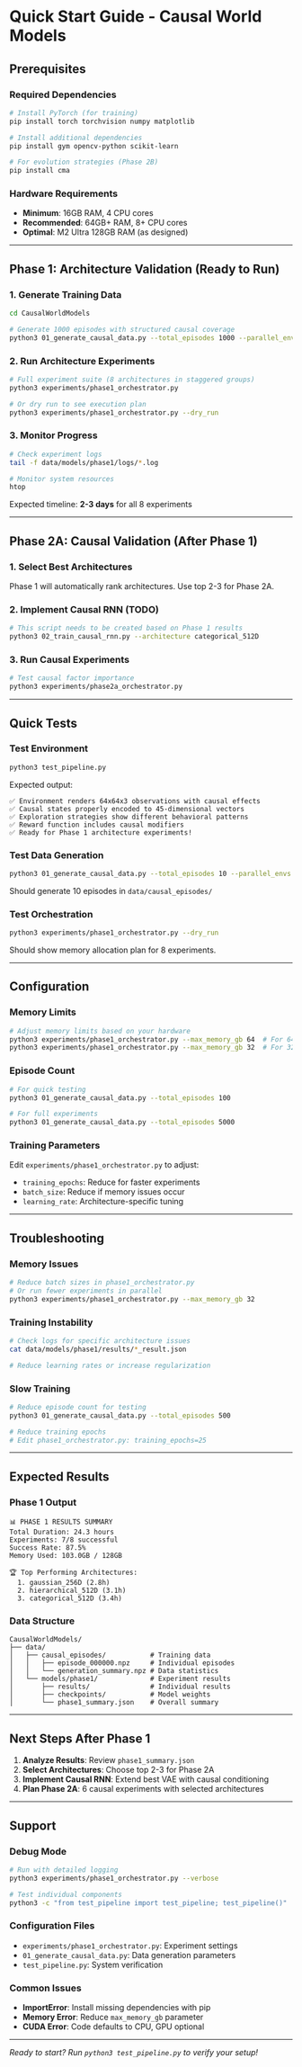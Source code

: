 # Quick Start Guide - Causal World Models

## Prerequisites

### Required Dependencies
```bash
# Install PyTorch (for training)
pip install torch torchvision numpy matplotlib

# Install additional dependencies  
pip install gym opencv-python scikit-learn

# For evolution strategies (Phase 2B)
pip install cma
```

### Hardware Requirements
- **Minimum**: 16GB RAM, 4 CPU cores
- **Recommended**: 64GB+ RAM, 8+ CPU cores  
- **Optimal**: M2 Ultra 128GB RAM (as designed)

---

## Phase 1: Architecture Validation (Ready to Run)

### 1. Generate Training Data
```bash
cd CausalWorldModels

# Generate 1000 episodes with structured causal coverage
python3 01_generate_causal_data.py --total_episodes 1000 --parallel_envs 16
```

### 2. Run Architecture Experiments
```bash
# Full experiment suite (8 architectures in staggered groups)
python3 experiments/phase1_orchestrator.py

# Or dry run to see execution plan
python3 experiments/phase1_orchestrator.py --dry_run
```

### 3. Monitor Progress
```bash
# Check experiment logs
tail -f data/models/phase1/logs/*.log

# Monitor system resources
htop
```

Expected timeline: **2-3 days** for all 8 experiments

---

## Phase 2A: Causal Validation (After Phase 1)

### 1. Select Best Architectures
Phase 1 will automatically rank architectures. Use top 2-3 for Phase 2A.

### 2. Implement Causal RNN (TODO)
```bash
# This script needs to be created based on Phase 1 results
python3 02_train_causal_rnn.py --architecture categorical_512D
```

### 3. Run Causal Experiments
```bash
# Test causal factor importance
python3 experiments/phase2a_orchestrator.py
```

---

## Quick Tests

### Test Environment
```bash
python3 test_pipeline.py
```

Expected output:
```
✅ Environment renders 64x64x3 observations with causal effects
✅ Causal states properly encoded to 45-dimensional vectors  
✅ Exploration strategies show different behavioral patterns
✅ Reward function includes causal modifiers
✅ Ready for Phase 1 architecture experiments!
```

### Test Data Generation
```bash
python3 01_generate_causal_data.py --total_episodes 10 --parallel_envs 2
```

Should generate 10 episodes in `data/causal_episodes/`

### Test Orchestration
```bash
python3 experiments/phase1_orchestrator.py --dry_run
```

Should show memory allocation plan for 8 experiments.

---

## Configuration

### Memory Limits
```bash
# Adjust memory limits based on your hardware
python3 experiments/phase1_orchestrator.py --max_memory_gb 64  # For 64GB systems
python3 experiments/phase1_orchestrator.py --max_memory_gb 32  # For 32GB systems
```

### Episode Count
```bash
# For quick testing
python3 01_generate_causal_data.py --total_episodes 100

# For full experiments  
python3 01_generate_causal_data.py --total_episodes 5000
```

### Training Parameters
Edit `experiments/phase1_orchestrator.py` to adjust:
- `training_epochs`: Reduce for faster experiments
- `batch_size`: Reduce if memory issues occur
- `learning_rate`: Architecture-specific tuning

---

## Troubleshooting

### Memory Issues
```bash
# Reduce batch sizes in phase1_orchestrator.py
# Or run fewer experiments in parallel
python3 experiments/phase1_orchestrator.py --max_memory_gb 32
```

### Training Instability  
```bash
# Check logs for specific architecture issues
cat data/models/phase1/results/*_result.json

# Reduce learning rates or increase regularization
```

### Slow Training
```bash
# Reduce episode count for testing
python3 01_generate_causal_data.py --total_episodes 500

# Reduce training epochs
# Edit phase1_orchestrator.py: training_epochs=25
```

---

## Expected Results

### Phase 1 Output
```
📊 PHASE 1 RESULTS SUMMARY
Total Duration: 24.3 hours
Experiments: 7/8 successful  
Success Rate: 87.5%
Memory Used: 103.0GB / 128GB

🏆 Top Performing Architectures:
  1. gaussian_256D (2.8h)
  2. hierarchical_512D (3.1h)  
  3. categorical_512D (3.4h)
```

### Data Structure
```
CausalWorldModels/
├── data/
│   ├── causal_episodes/           # Training data
│   │   ├── episode_000000.npz     # Individual episodes
│   │   └── generation_summary.npz # Data statistics
│   └── models/phase1/             # Experiment results
│       ├── results/               # Individual results
│       ├── checkpoints/           # Model weights  
│       └── phase1_summary.json    # Overall summary
```

---

## Next Steps After Phase 1

1. **Analyze Results**: Review `phase1_summary.json` 
2. **Select Architectures**: Choose top 2-3 for Phase 2A
3. **Implement Causal RNN**: Extend best VAE with causal conditioning
4. **Plan Phase 2A**: 6 causal experiments with selected architectures

---

## Support

### Debug Mode
```bash
# Run with detailed logging
python3 experiments/phase1_orchestrator.py --verbose

# Test individual components
python3 -c "from test_pipeline import test_pipeline; test_pipeline()"
```

### Configuration Files
- `experiments/phase1_orchestrator.py`: Experiment settings
- `01_generate_causal_data.py`: Data generation parameters
- `test_pipeline.py`: System verification

### Common Issues
- **ImportError**: Install missing dependencies with pip
- **Memory Error**: Reduce `max_memory_gb` parameter
- **CUDA Error**: Code defaults to CPU, GPU optional

---

*Ready to start? Run `python3 test_pipeline.py` to verify your setup!*